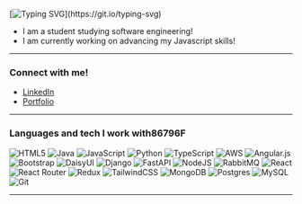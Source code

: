 [![Typing SVG](https://readme-typing-svg.demolab.com?font=Fira+Code&pause=1000&color=86796F&width=435&lines=Hi+there!+I'm+Taylor!)](https://git.io/typing-svg)


-  I am a student studying software engineering!
-  I am currently working on advancing my Javascript skills!

---

### Connect with me!
- [LinkedIn](https://www.linkedin.com/in/taywayne/)
- [Portfolio](https://taywayne.dev/)

---

### Languages and tech I work with86796F


![HTML5](https://img.shields.io/badge/html5-%23E34F26.svg?style=flat-square&logo=html5&logoColor=white&color=86796F) ![Java](https://img.shields.io/badge/java-%23ED8B00.svg?style=flat-square&logo=openjdk&logoColor=white&color=86796F) ![JavaScript](https://img.shields.io/badge/javascript-%23323330.svg?style=flat-square&logo=javascript&logoColor=white&color=86796F) ![Python](https://img.shields.io/badge/python-3670A0?style=flat-square&logo=python&logoColor=white&color=86796F) ![TypeScript](https://img.shields.io/badge/typescript-%23007ACC.svg?style=flat-square&logo=typescript&logoColor=white&color=86796F) ![AWS](https://img.shields.io/badge/AWS-%23FF9900.svg?style=flat-square&logo=amazon-aws&logoColor=white&color=86796F) ![Angular.js](https://img.shields.io/badge/angular.js-%23E23237.svg?style=flat-square&logo=angularjs&logoColor=white&color=86796F) ![Bootstrap](https://img.shields.io/badge/bootstrap-%238511FA.svg?style=flat-square&logo=bootstrap&logoColor=white&color=86796F) ![DaisyUI](https://img.shields.io/badge/daisyui-5A0EF8?style=flat-square&logo=daisyui&logoColor=white&color=86796F) ![Django](https://img.shields.io/badge/django-%23092E20.svg?style=flat-square&logo=django&logoColor=white&color=86796F) ![FastAPI](https://img.shields.io/badge/FastAPI-005571?style=flat-square&logo=fastapi&logoColor=white&color=86796F) ![NodeJS](https://img.shields.io/badge/node.js-6DA55F?style=flat-square&logo=node.js&logoColor=white&color=86796F) ![RabbitMQ](https://img.shields.io/badge/rabbitmq-FF6600?style=flat-square&logo=rabbitmq&logoColor=white&color=86796F) ![React](https://img.shields.io/badge/react-%2320232a.svg?style=flat-square&logo=react&logoColor=white&color=86796F) ![React Router](https://img.shields.io/badge/React_Router-CA4245?style=flat-square&logo=react-router&logoColor=white&color=86796F) ![Redux](https://img.shields.io/badge/redux-%23593d88.svg?style=flat-square&logo=redux&logoColor=white&color=86796F) ![TailwindCSS](https://img.shields.io/badge/tailwindcss-%2338B2AC.svg?style=flat-square&logo=tailwind-css&logoColor=white&color=86796F) ![MongoDB](https://img.shields.io/badge/MongoDB-%234ea94b.svg?style=flat-square&logo=mongodb&logoColor=white&color=86796F) ![Postgres](https://img.shields.io/badge/postgres-%23316192.svg?style=flat-square&logo=postgresql&logoColor=white&color=86796F) ![MySQL](https://img.shields.io/badge/mysql-4479A1.svg?style=flat-square&logo=mysql&logoColor=white&color=86796F) ![Git](https://img.shields.io/badge/git-%23F05033.svg?style=flat-square&logo=git&logoColor=white&color=86796F)

---


